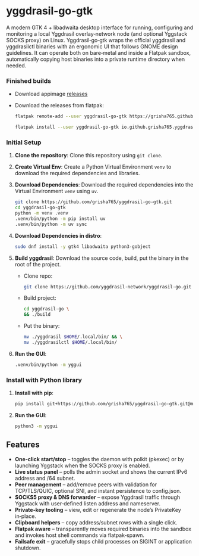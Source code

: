 # yggdrasil-go-gtk
A modern GTK 4 + libadwaita desktop interface for running, configuring and monitoring a local Yggdrasil overlay‑network node (and optional Yggstack SOCKS proxy) on Linux. Yggdrasil‑go‑gtk wraps the official yggdrasil and yggdrasilctl binaries with an ergonomic UI that follows GNOME design guidelines. It can operate both on bare‑metal and inside a Flatpak sandbox, automatically copying host binaries into a private runtime directory when needed.

### Finished builds

- Download appimage [releases](https://github.com/grisha765/yggdrasil-go-gtk/releases)

- Download the releases from flatpak:
    ```bash
    flatpak remote-add --user yggdrasil-go-gtk https://grisha765.github.io/yggdrasil-go-gtk/grisha765.flatpakrepo
    ```
    ```bash
    flatpak install --user yggdrasil-go-gtk io.github.grisha765.yggdrasil-go-gtk
    ```

### Initial Setup

1. **Clone the repository**: Clone this repository using `git clone`.
2. **Create Virtual Env**: Create a Python Virtual Environment `venv` to download the required dependencies and libraries.
3. **Download Dependencies**: Download the required dependencies into the Virtual Environment `venv` using `uv`.
    ```bash
    git clone https://github.com/grisha765/yggdrasil-go-gtk.git
    cd yggdrasil-go-gtk
    python -m venv .venv
    .venv/bin/python -m pip install uv
    .venv/bin/python -m uv sync
    ```

4. **Download Dependencies in distro**:
    ```bash
    sudo dnf install -y gtk4 libadwaita python3-gobject
    ```

5. **Build yggdrasil**: Download the source code, build, put the binary in the root of the project.
    - Clone repo:
        ```bash
        git clone https://github.com/yggdrasil-network/yggdrasil-go.git
        ```
    - Build project:
        ```bash
        cd yggdrasil-go \
        && ./build
        ```
    - Put the binary:
        ```bash
        mv ./yggdrasil $HOME/.local/bin/ && \
        mv ./yggdrasilctl $HOME/.local/bin/
        ```

6. **Run the GUI**:
    ```bash
    .venv/bin/python -m yggui
    ```

### Install with Python library

1. **Install with pip**:
    ```bash
    pip install git+https://github.com/grisha765/yggdrasil-go-gtk.git@main#egg=yggdrasil-go-gtk
    ```

2. **Run the GUI**:
    ```bash
    python3 -m yggui
    ```

## Features

- **One‑click start/stop** – toggles the daemon with polkit (pkexec) or by launching Yggstack when the SOCKS proxy is enabled.
- **Live status panel** – polls the admin socket and shows the current IPv6 address and /64 subnet.
- **Peer management** – add/remove peers with validation for TCP/TLS/QUIC, optional SNI, and instant persistence to config.json.
- **SOCKS5 proxy & DNS forwarder** – expose Yggdrasil traffic through Yggstack with user‑defined listen address and nameserver.
- **Private‑key tooling** – view, edit or regenerate the node’s PrivateKey in‑place.
- **Clipboard helpers** – copy address/subnet rows with a single click.
- **Flatpak aware** – transparently moves required binaries into the sandbox and invokes host shell commands via flatpak‑spawn.
- **Failsafe exit** – gracefully stops child processes on SIGINT or application shutdown.
